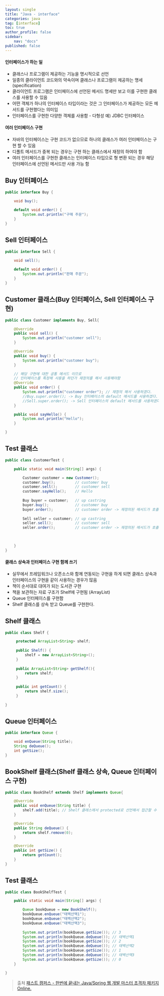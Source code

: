```yaml
---
layout: single
title: "Java - interface"
categories: java
tag: [interface]
toc: true
author_profile: false
sidebar: 
    nav: "docs"
published: false
---
```


<div class="notice--success">
<h4>인터페이스가 하는 일</h4>
<ul>
    <li>클래스나 프로그램이 제공하는 기능을 명시적으로 선언</li>
    <li>일종의 클라이언트 코드와의 약속이며 클래스나 프로그램이 제공하는 명세(specification)</li>
    <li>클라이언트 프로그램은 인터페이스에 선언된 메서드 명세만 보고 이를 구현한 클래스를 사용할 수 있음</li>
    <li>어떤 객체가 하나의 인터페이스 타입이라는 것은 그 인터페이스가 제공하는 모든 메서드를 구현했다는 의미임</li>
    <li>인터페이스를 구현한 다양한 객체를 사용함 - 다형성 예) JDBC 인터페이스</li>
</ul>
</div>

<div class="notice--success">
<h4>여러 인터페이스 구현</h4>
<ul>
    <li>자바의 인터페이스는 구현 코드가 없으므로 하나의 클래스가 여러 인터페이스는 구현 할 수 있음</li>
    <li>디폴트 메서드가 중복 되는 경우는 구현 하는 클래스에서 재정의 하여야 함</li>
    <li>여러 인터페이스를 구현한 클래스는 인터페이스 타입으로 형 변환 되는 경우 해당 인터페이스에 선언된 메서드만 사용 가능 함</li>
</ul>
</div>


## Buy 인터페이스
```java
public interface Buy {

	void buy();
	
	default void order() {
		System.out.println("구매 주문");
	}
}
```

## Sell 인터페이스
```java
public interface Sell {

	void sell();
	
	default void order() {
		System.out.println("판매 주문");
	}
}
```

## Customer 클래스(Buy 인터페이스, Sell 인터페이스 구현)
```java
public class Customer implements Buy, Sell{

	@Override
	public void sell() {
		System.out.println("customer sell");
	}

	@Override
	public void buy() {
		System.out.println("customer buy");		
	}

    // 해당 구현에 대한 공통 메서드 이므로 
    // 인터페이스를 특정해 사용을 하던가 재정의를 해서 사용해야함
	@Override
	public void order() {
		System.out.println("customer order"); // 재정의 해서 사용하겠다.
        //Buy.super.order(); -> Buy 인터페이스의 default 메서드를 사용하겠다.
        //Sell.super.order(); -> Sell 인터페이스의 default 메서드를 사용하겠다.
	}

	public void sayHello() {
		System.out.println("Hello");
	}

}
```

## Test 클래스
```java
public class CustomerTest {

	public static void main(String[] args) {

		Customer customer = new Customer();
		customer.buy();         // customer buy
		customer.sell();        // customer sell
		customer.sayHello();    // Hello
		
		Buy buyer = customer;   // up castring
		buyer.buy();            // customer buy
        buyer.order();          // customer order -> 재정의된 메서드가 호출됨
		
		Sell seller = customer; // up castring
		seller.sell();          // customer sell
        seller.order();         // customer order -> 재정의된 메서드가 호출됨
		
		
		
	}
}
```

<div class="notice--success">
<h4>클래스 상속과 인터페이스 구현 함께 쓰기</h4>
<ul>
    <li>실무에서 프레임워크나 오픈소스와 함께 연동되는 구현을 하게 되면 클래스 상속과 인터페이스의 구현을 같이 사용하는 경우가 많음</li>
    <li>책이 순서대로 대여가 되는 도서관 구현</li>
    <li>책을 보관하는 자료 구조가 Shelf에 구현됨 (ArrayList)</li>
    <li>Queue 인터페이스를 구현함</li>
    <li>Shelf 클래스를 상속 받고 Queue를 구현한다.</li>
</ul>
</div>

## Shelf 클래스
```java
public class Shelf {

	 protected ArrayList<String> shelf;
	 
	 public Shelf() {
		 shelf = new ArrayList<String>();
	 }
	 
	 public ArrayList<String> getShelf(){
		 return shelf;
	 }
	 
	 public int getCount() {
		 return shelf.size();
	 }
	 
}
```

## Queue 인터페이스
```java
public interface Queue {

	void enQueue(String title);
	String deQueue();
	int getSize();
}
```

## BookShelf 클래스(Shelf 클래스 상속, Queue 인터페이스 구현)
```java
public class BookShelf extends Shelf implements Queue{

	@Override
	public void enQueue(String title) {
		shelf.add(title); // Shelf 클래스에서 protected로 선언해서 접근할 수 있다.
	}

	@Override
	public String deQueue() {
		return shelf.remove(0);
	}

	@Override
	public int getSize() {
		return getCount();
	}
}
```

## Test 클래스
```java
public class BookShelfTest {

	public static void main(String[] args) {

		Queue bookQueue = new BookShelf();
		bookQueue.enQueue("태백산맥1");
		bookQueue.enQueue("태백산맥2");
		bookQueue.enQueue("태백산맥3");
		
		System.out.println(bookQueue.getSize()); // 3
		System.out.println(bookQueue.deQueue()); // 태백산맥1
		System.out.println(bookQueue.getSize()); // 2
		System.out.println(bookQueue.deQueue()); // 태백산맥2
		System.out.println(bookQueue.getSize()); // 1
		System.out.println(bookQueue.deQueue()); // 태백산맥3
		System.out.println(bookQueue.getSize()); // 0
	}

}
```


> 출처 [패스트 캠퍼스 - 한번에 끝내는 Java/Spring 웹 개발 마스터 초격차 패키지 Online.](https://fastcampus.co.kr/dev_online_javaend)